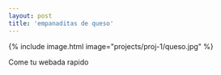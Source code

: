 ```yaml
---
layout: post
title: 'empanaditas de queso'
---
```

{% include image.html image="projects/proj-1/queso.jpg" %}

Come tu webada rapido
